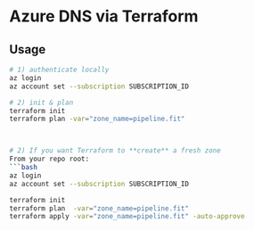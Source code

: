 # Azure DNS via Terraform

## Usage
```bash
# 1) authenticate locally
az login
az account set --subscription SUBSCRIPTION_ID

# 2) init & plan
terraform init
terraform plan -var="zone_name=pipeline.fit"



# 2) If you want Terraform to **create** a fresh zone
From your repo root:
```bash
az login
az account set --subscription SUBSCRIPTION_ID

terraform init
terraform plan  -var="zone_name=pipeline.fit"
terraform apply -var="zone_name=pipeline.fit" -auto-approve

